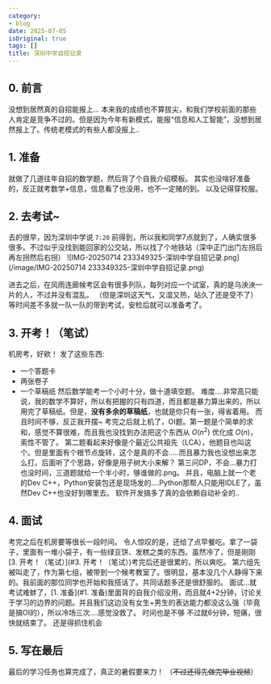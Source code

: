 ```yaml
---
category:
- blog
date: 2025-07-05
isOriginal: true
tags: []
title: 深圳中学自招记录
---
```

## 0. 前言
没想到居然真的自招能报上...
本来我的成绩也不算拔尖，和我们学校前面的那些人肯定是竞争不过的。但是因为今年有新模式，能报“信息和人工智能”，没想到居然报上了。传统老模式的有些人都没报上..
## 1. 准备
就做了几道往年自招的数学题，然后背了个自我介绍模板。
其实也没啥好准备的，反正就考数学+信息，信息看了也没用，也不一定赌的到。
以及记得穿校服。
## 2. 去考试~
去的很早，因为深圳中学说 `7:20` 前得到，所以我和同学7点就到了，人确实很多很多。不过似乎没找到能回家的公交站，所以找了个地铁站（深中正门出门左拐后再左拐然后右拐）
![IMG-20250714 233349325-深圳中学自招记录.png](/image/IMG-20250714 233349325-深圳中学自招记录.png)

进去之后，在风雨连廊候考区会有很多列队，每列对应一个试室，真的是乌泱泱一片的人，不过并没有混乱。
（但是深圳这天气，又湿又热，站久了还是受不了）
等时间差不多就一队一队的带到考试，安检后就可以准备考了。
## 3. 开考！（笔试）
机房考，好欸！
发了这些东西:
- 一个答题卡
- 两张卷子
- 一个草稿纸
然后数学能考一个小时十分，做十道填空题。
难度....非常高只能说，我的数学不算好，所以有把握的只有四道，而且都是暴力算出来的，所以用完了草稿纸。但是，**没有多余的草稿纸**，也就是你只有一张，得省着用。
而且时间不够，反正我开摆~
考完之后就上机了，OI题。第一题是个简单的求和，感觉不算很难，而且我也没找到办法把这个东西从 $O(n^2)$ 优化成 $O(n)$，索性不管了。
第二题看起来好像是个最近公共祖先（LCA），他题目也叫这个。但是里面有个根节点旋转，这个是真的不会.....而且暴力我也没想出来怎么打。后面听了个思路，好像是用子树大小来解？
第三问DP，不会...暴力打也没时间，三道题就给一个半小时，够谁做的.png。
并且，电脑上就一个老的Dev C++，Python安装包还是现场发的....Python那帮人只能用IDLE了，虽然Dev C++也没好到哪里去。
软件开发搞多了真的会依赖自动补全的..
## 4. 面试
考完之后在机房要等很长一段时间。
令人惊叹的是，还给了点早餐吃。拿了一袋子，里面有一堆小袋子，有一些绿豆饼、发糕之类的东西。虽然冷了，但是刚刚[3. 开考！（笔试）](#3. 开考！（笔试）)考完后还是很累的，所以爽吃。
第六组先被叫走了，作为第七组，被带到一个候考教室了。很明显，基本没几个人静得下来的。我前面的那位同学也开始和我搭话了。共同话题多还是很舒服的。
面试...就考试难蚌了，[1. 准备](#1. 准备)里面背的自我介绍没用，而且就4+2分钟，讨论关于学习的边界的问题。并且我们这边没有女生+男生的表达能力都没这么强（毕竟是搞OI的），所以冷场三次....感觉没救了。
时间也是不够
不过就6分钟，短痛，很快就结束了。
还是得抓住机会
## 5. 写在最后
最后的学习任务也算完成了，真正的暑假要来力！
（~~不过还得先做完毕业视频~~）